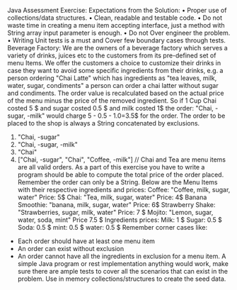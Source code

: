 Java Assessment Exercise:
Expectations from the Solution:
• Proper use of collections/data structures.
• Clean, readable and testable code.
• Do not waste time in creating a menu item accepting interface, just a method with String array input parameter is enough.
• Do not Over engineer the problem.
• Writing Unit tests is a must and Cover few boundary cases through tests.
Beverage Factory:
We are the owners of a beverage factory which serves a variety of drinks, juices etc to the customers from its pre-defined set of menu Items.
We offer the customers a choice to customize their drinks in case they want to avoid some specific ingredients from their drinks,
e.g. a person ordering "Chai Latte" which has ingredients as "tea leaves, milk, water, sugar, condiments" a person can order a chai latter without sugar and condiments.
The order value is recalculated based on the actual price of the menu minus the price of the removed ingredient.
So if 1 Cup Chai costed 5 $ and sugar costed 0.5 $ and milk costed 1$ the order: "Chai, - sugar, -milk" would charge
5 - 0.5 - 1.0=3.5$ for the order.
The order to be placed to the shop is always a String concatenated by exclusions.
1. "Chai, -sugar"
2. "Chai, -sugar, -milk"
3. "Chai"
4. ["Chai, -sugar", "Chai", "Coffee, -milk"] // Chai and Tea are menu items
are all valid orders.
As a part of this exercise you have to write a program should be able to compute the total price of the order placed. Remember the order can only be a String.
Below are the Menu Items with their respective ingredients and prices:
Coffee: "Coffee, milk, sugar, water" Price: 5$
Chai: "Tea, milk, sugar, water" Price: 4$
Banana Smoothie: "banana, milk, sugar, water" Price: 6$
Strawberry Shake: "Strawberries, sugar, milk, water" Price: 7 $
Mojito: "Lemon, sugar, water, soda, mint" Price 7.5 $
Ingredients prices:
Milk: 1 $
Sugar: 0.5 $
Soda: 0.5 $
mint: 0.5 $
water: 0.5 $
Remember corner cases like:
- Each order should have at least one menu item
- An order can exist without exclusion
- An order cannot have all the ingredients in exclusion for a menu item.
A simple Java program or rest implementation anything would work, make sure there are ample tests to cover all the scenarios that can exist in the problem.
Use in memory collections/structures to create the seed data.
